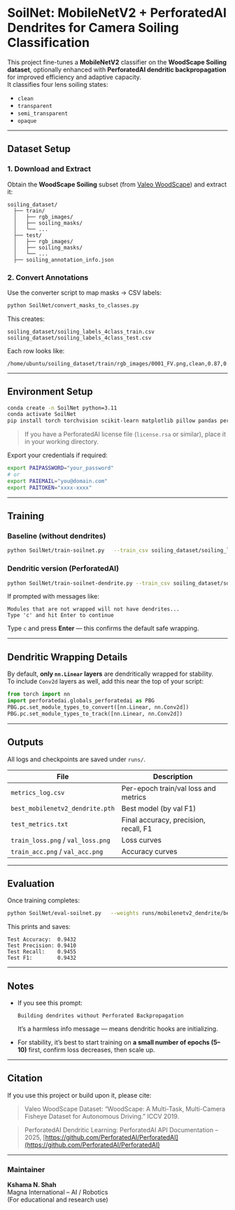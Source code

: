 # SoilNet: MobileNetV2 + PerforatedAI Dendrites for Camera Soiling Classification

This project fine-tunes a **MobileNetV2** classifier on the **WoodScape Soiling dataset**, optionally enhanced with **PerforatedAI dendritic backpropagation** for improved efficiency and adaptive capacity.  
It classifies four lens soiling states:

- `clean`
- `transparent`
- `semi_transparent`
- `opaque`

---

## Dataset Setup

### 1. Download and Extract
Obtain the **WoodScape Soiling** subset (from [Valeo WoodScape](https://github.com/valeoai/WoodScape)) and extract it:
```
soiling_dataset/
  ├── train/
  │   ├── rgb_images/
  │   ├── soiling_masks/
  │   └── ...
  ├── test/
  │   ├── rgb_images/
  │   ├── soiling_masks/
  │   └── ...
  ├── soiling_annotation_info.json
```

### 2. Convert Annotations
Use the converter script to map masks → CSV labels:

```bash
python SoilNet/convert_masks_to_classes.py
```

This creates:
```
soiling_dataset/soiling_labels_4class_train.csv
soiling_dataset/soiling_labels_4class_test.csv
```

Each row looks like:
```
/home/ubuntu/soiling_dataset/train/rgb_images/0001_FV.png,clean,0.87,0.05,0.07,0.00
```

---

## Environment Setup

```bash
conda create -n SoilNet python=3.11
conda activate SoilNet
pip install torch torchvision scikit-learn matplotlib pillow pandas perforatedai
```

> If you have a PerforatedAI license file (`license.rsa` or similar), place it in your working directory.

Export your credentials if required:
```bash
export PAIPASSWORD="your_password"
# or
export PAIEMAIL="you@domain.com"
export PAITOKEN="xxxx-xxxx"
```

---

## Training

### Baseline (without dendrites)
```bash
python SoilNet/train-soilnet.py   --train_csv soiling_dataset/soiling_labels_4class_train.csv   --test_csv  soiling_dataset/soiling_labels_4class_test.csv   --out_dir   runs/mobilenetv2_baseline   --epochs 20 --batch_size 64 --lr 1e-4 --wd 1e-4   --img_size 224 --val_ratio 0.15 --num_workers 4 --seed 42
```

### Dendritic version (PerforatedAI)
```bash
python SoilNet/train-soilnet-dendrite.py --train_csv soiling_dataset/soiling_labels_4class_train.csv --test_csv soiling_dataset/soiling_labels_4class_test.csv --out_dir runs/mobilenetv2_soiling --epochs 60 --batch_size 64
```

If prompted with messages like:
```
Modules that are not wrapped will not have dendrites...
Type 'c' and hit Enter to continue
```
Type `c` and press **Enter** — this confirms the default safe wrapping.

---

## Dendritic Wrapping Details

By default, **only `nn.Linear` layers** are dendritically wrapped for stability.  
To include `Conv2d` layers as well, add this near the top of your script:

```python
from torch import nn
import perforatedai.globals_perforatedai as PBG
PBG.pc.set_module_types_to_convert([nn.Linear, nn.Conv2d])
PBG.pc.set_module_types_to_track([nn.Linear, nn.Conv2d])
```

---

## Outputs

All logs and checkpoints are saved under `runs/`.

| File | Description |
|------|--------------|
| `metrics_log.csv` | Per-epoch train/val loss and metrics |
| `best_mobilenetv2_dendrite.pth` | Best model (by val F1) |
| `test_metrics.txt` | Final accuracy, precision, recall, F1 |
| `train_loss.png` / `val_loss.png` | Loss curves |
| `train_acc.png` / `val_acc.png` | Accuracy curves |

---

## Evaluation

Once training completes:

```bash
python SoilNet/eval-soilnet.py   --weights runs/mobilenetv2_dendrite/best_mobilenetv2_dendrite.pth   --test_csv soiling_dataset/soiling_labels_4class_test.csv
```

This prints and saves:
```
Test Accuracy:  0.9432
Test Precision: 0.9410
Test Recall:    0.9455
Test F1:        0.9432
```

---

## Notes

- If you see this prompt:
  ```
  Building dendrites without Perforated Backpropagation
  ```
  It’s a harmless info message — means dendritic hooks are initializing.

- For stability, it’s best to start training on **a small number of epochs (5–10)** first, confirm loss decreases, then scale up.

---

## Citation

If you use this project or build upon it, please cite:

> Valeo WoodScape Dataset: “WoodScape: A Multi-Task, Multi-Camera Fisheye Dataset for Autonomous Driving.” ICCV 2019.

> PerforatedAI Dendritic Learning: PerforatedAI API Documentation – 2025, [https://github.com/PerforatedAI/PerforatedAI](https://github.com/PerforatedAI/PerforatedAI)

---

### Maintainer
**Kshama N. Shah**  
Magna International – AI / Robotics  
(For educational and research use)
